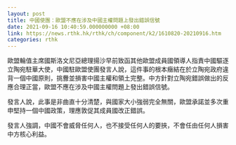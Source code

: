 ```yaml
---
layout: post
title: 中國使團：歐盟不應在涉及中國主權問題上發出錯誤信號
date: 2021-09-16 10:40:59.000000000 +08:00
link: https://news.rthk.hk/rthk/ch/component/k2/1610820-20210916.htm
categories: rthk
---
```


歐盟輪值主席國斯洛文尼亞總理揚沙早前致函其他歐盟成員國領導人指責中國驅逐立陶宛駐華大使，中國駐歐盟使團發言人說，這件事的根本癥結在於立陶宛政府違背一個中國原則，挑釁並損害中國主權和領土完整。中方針對立陶宛錯誤做出的反應合理正當，歐盟不應在涉及中國主權問題上發出錯誤信號。

發言人說，此事是非曲直十分清楚，與國家大小強弱完全無關，歐盟承諾並多次重申堅持一個中國政策，理應敦促其成員國改正錯誤。

發言人強調，中國不會威脅任何人，也不接受任何人的要挾，不會任由任何人損害中方核心利益。
